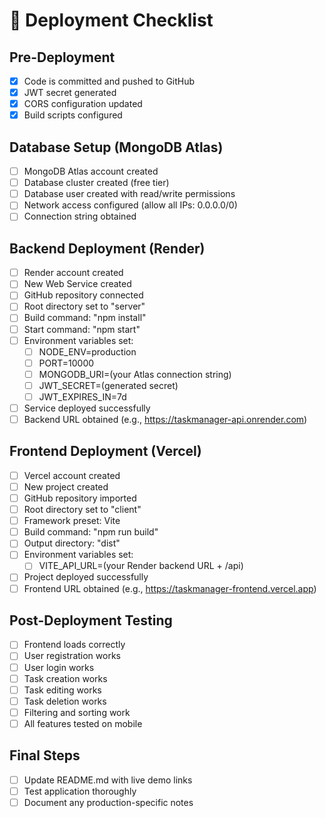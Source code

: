 # 🚀 Deployment Checklist

## Pre-Deployment

- [x] Code is committed and pushed to GitHub
- [x] JWT secret generated
- [x] CORS configuration updated
- [x] Build scripts configured

## Database Setup (MongoDB Atlas)

- [ ] MongoDB Atlas account created
- [ ] Database cluster created (free tier)
- [ ] Database user created with read/write permissions
- [ ] Network access configured (allow all IPs: 0.0.0.0/0)
- [ ] Connection string obtained

## Backend Deployment (Render)

- [ ] Render account created
- [ ] New Web Service created
- [ ] GitHub repository connected
- [ ] Root directory set to "server"
- [ ] Build command: "npm install"
- [ ] Start command: "npm start"
- [ ] Environment variables set:
  - [ ] NODE_ENV=production
  - [ ] PORT=10000
  - [ ] MONGODB_URI=(your Atlas connection string)
  - [ ] JWT_SECRET=(generated secret)
  - [ ] JWT_EXPIRES_IN=7d
- [ ] Service deployed successfully
- [ ] Backend URL obtained (e.g., https://taskmanager-api.onrender.com)

## Frontend Deployment (Vercel)

- [ ] Vercel account created
- [ ] New project created
- [ ] GitHub repository imported
- [ ] Root directory set to "client"
- [ ] Framework preset: Vite
- [ ] Build command: "npm run build"
- [ ] Output directory: "dist"
- [ ] Environment variables set:
  - [ ] VITE_API_URL=(your Render backend URL + /api)
- [ ] Project deployed successfully
- [ ] Frontend URL obtained (e.g., https://taskmanager-frontend.vercel.app)

## Post-Deployment Testing

- [ ] Frontend loads correctly
- [ ] User registration works
- [ ] User login works
- [ ] Task creation works
- [ ] Task editing works
- [ ] Task deletion works
- [ ] Filtering and sorting work
- [ ] All features tested on mobile

## Final Steps

- [ ] Update README.md with live demo links
- [ ] Test application thoroughly
- [ ] Document any production-specific notes
